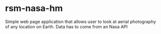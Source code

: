 # rsm-nasa-hm
Simple web page application that allows user to look at aerial photography of any location on Earth. Data has to come from an Nasa API
